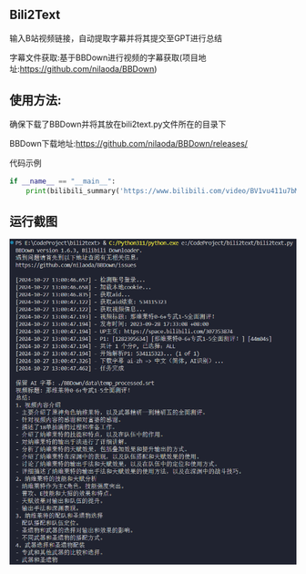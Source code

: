 ## Bili2Text
输入B站视频链接，自动提取字幕并将其提交至GPT进行总结

字幕文件获取:基于BBDown进行视频的字幕获取(项目地址:https://github.com/nilaoda/BBDown)

## 使用方法:

确保下载了BBDown并将其放在bili2text.py文件所在的目录下

BBDown下载地址:https://github.com/nilaoda/BBDown/releases/

代码示例
```python
if __name__ == "__main__":
    print(bilibili_summary('https://www.bilibili.com/video/BV1vu411u7bM/')) # 测试用例
```

## 运行截图
<img src="assets/screenshot1.png" alt="screenshot1" width="600"/>

